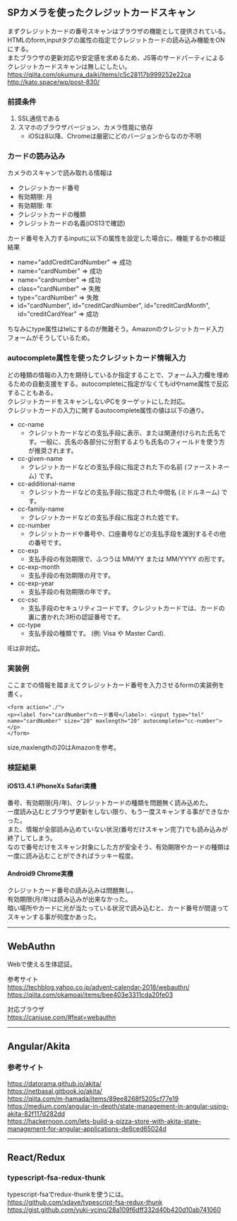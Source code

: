 ## SPカメラを使ったクレジットカードスキャン
まずクレジットカードの番号スキャンはブラウザの機能として提供されている。  
HTMLのform,inputタグの属性の指定でクレジットカードの読み込み機能をONにする。  
またブラウザの更新対応や安定感を求めるため、JS等のサードパーティによるクレジットカードスキャンは無しにしたい。  
https://qiita.com/okumura_daiki/items/c5c28117b999252e22ca  
http://kato.space/wp/post-830/  

### 前提条件
1. SSL通信である
2. スマホのブラウザバージョン、カメラ性能に依存
	- iOSは8以降、Chromeは厳密にどのバージョンからなのか不明

### カードの読み込み
カメラのスキャンで読み取れる情報は  

- クレジットカード番号
- 有効期限: 月
- 有効期限: 年
- クレジットカードの種類
- クレジットカードの名義(iOS13で確認)

カード番号を入力するinputに以下の属性を設定した場合に、機能するかの検証結果  

- name="addCreditCardNumber" => 成功
- name="cardNumber" => 成功
- name="cardnumber" => 成功
- class="cardNumber" => 失敗
- type="cardNumber" => 失敗
- id="cardNumber", id="creditCardNumber", id="creditCardMonth", id="creditCardYear" => 成功

ちなみにtype属性はtelにするのが無難そう。Amazonのクレジットカード入力フォームがそうしているため。  

### autocomplete属性を使ったクレジットカード情報入力
どの種類の情報の入力を期待しているか指定することで、フォーム入力欄を埋めるための自動支援をする。autocompleteに指定がなくてもidやname属性で反応することもある。  
クレジットカードをスキャンしないPCをターゲットにした対応。  
クレジットカードの入力に関するautocomplete属性の値は以下の通り。  

- cc-name
	- クレジットカードなどの支払手段に表示、または関連付けられた氏名です。一般に、氏名の各部分に分割するよりも氏名のフィールドを使う方が推奨されます。
- cc-given-name
	- クレジットカードなどの支払手段に指定された下の名前 (ファーストネーム) です。
- cc-additional-name
	- クレジットカードなどの支払手段に指定された中間名 (ミドルネーム) です。
- cc-family-name
	- クレジットカードなどの支払手段に指定された姓です。
- cc-number
	- クレジットカードや番号や、口座番号などの支払手段を識別するその他の番号です。
- cc-exp
	- 支払手段の有効期限で、ふつうは MM/YY または MM/YYYY の形です。
- cc-exp-month
	- 支払手段の有効期限の月です。
- cc-exp-year
	- 支払手段の有効期限の年です。
- cc-csc
	- 支払手段のセキュリティコードです。クレジットカードでは、カードの裏に書かれた3桁の認証番号です。
- cc-type
	- 支払手段の種類です。 (例: Visa や Master Card).

IEは非対応。

### 実装例
ここまでの情報を踏まえてクレジットカード番号を入力させるformの実装例を書く。  
```
<form action="./">
<p><label for="cardNumber">カード番号</label>: <input type="tel" name="cardNumber" size="20" maxlength="20" autocomplete="cc-number"></p>
</form>
```
size,maxlengthの20はAmazonを参考。  

### 検証結果
#### iOS13.4.1 iPhoneXs Safari実機  
番号、有効期限(月/年)、クレジットカードの種類を問題無く読み込めた。  
一度読み込むとブラウザ更新をしない限り、もう一度スキャンする事ができなかった。  
また、情報が全部読み込めていない状況(番号だけスキャン完了)でも読み込みが終了してしまう。  
なので番号だけをスキャン対象にした方が安全そう、有効期限やカードの種類は一度に読み込むことができればラッキー程度。  

#### Android9 Chrome実機
クレジットカード番号の読み込みは問題無し。  
有効期限(月/年)は読み込みが出来なかった。  
暗い場所やカードに光が当たっている状況で読み込むと、カード番号が間違ってスキャンする事が何度かあった。  

---

## WebAuthn
Webで使える生体認証。  

参考サイト  
https://techblog.yahoo.co.jp/advent-calendar-2018/webauthn/  
https://qiita.com/okamoai/items/bee403e3311cda20fe03  

対応ブラウザ  
https://caniuse.com/#feat=webauthn

---

## Angular/Akita
### 参考サイト
https://datorama.github.io/akita/  
https://netbasal.gitbook.io/akita/  
https://qiita.com/m-hamada/items/89ee8268f5205cf77e19  
https://medium.com/angular-in-depth/state-management-in-angular-using-akita-82f117d282dd  
https://hackernoon.com/lets-build-a-pizza-store-with-akita-state-management-for-angular-applications-de6ced65024d  

---

## React/Redux
### typescript-fsa-redux-thunk
typescript-fsaでredux-thunkを使うには。  
https://github.com/xdave/typescript-fsa-redux-thunk  
https://gist.github.com/yuki-ycino/28a109f6dff332d40b420d10ab741060  